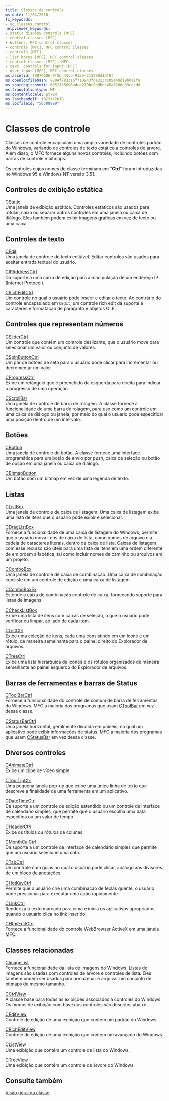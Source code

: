 ```yaml
---
title: Classes de controle
ms.date: 11/04/2016
f1_keywords:
- vc.classes.control
helpviewer_keywords:
- static display controls [MFC]
- control classes [MFC]
- buttons, MFC control classes
- controls [MFC], MFC control classes
- controls [MFC]
- list boxes [MFC], MFC control classes
- control classes [MFC], MFC
- text, controls for input [MFC]
- user input [MFC], MFC control classes
ms.assetid: f9876606-9f5b-44cb-9135-213298d1df8f
ms.openlocfilehash: 880ef783316f710943fde323bc89a49d19b0a1fa
ms.sourcegitcommit: 6052185696adca270bc9bdbec45a626dd89cdcdd
ms.translationtype: MT
ms.contentlocale: pt-BR
ms.lasthandoff: 10/31/2018
ms.locfileid: "50508989"
---
```

# <a name="control-classes"></a>Classes de controle

Classes de controle encapsulam uma ampla variedade de controles padrão do Windows, variando de controles de texto estático a controles de árvore. Além disso, o MFC fornece alguns novos controles, incluindo botões com barras de controle e bitmaps.

Os controles cujos nomes de classe terminam em "**Ctrl**" foram introduzidas no Windows 95 e Windows NT versão 3.51.

## <a name="static-display-controls"></a>Controles de exibição estática

[CStatic](../mfc/reference/cstatic-class.md)<br/>
Uma janela de exibição estática. Controles estáticos são usados para rotular, caixa ou separar outros controles em uma janela ou caixa de diálogo. Eles também podem exibir imagens gráficas em vez de texto ou uma caixa.

## <a name="text-controls"></a>Controles de texto

[CEdit](../mfc/reference/cedit-class.md)<br/>
Uma janela de controle de texto editável. Editar controles são usados para aceitar entrada textual do usuário.

[CIPAddressCtrl](../mfc/reference/cipaddressctrl-class.md)<br/>
Dá suporte a uma caixa de edição para a manipulação de um endereço IP (Internet Protocol).

[CRichEditCtrl](../mfc/reference/cricheditctrl-class.md)<br/>
Um controle no qual o usuário pode inserir e editar o texto. Ao contrário do controle encapsulado em `CEdit`, um controle rich edit dá suporte a caracteres e formatação de parágrafo e objetos OLE.

## <a name="controls-that-represent-numbers"></a>Controles que representam números

[CSliderCtrl](../mfc/reference/csliderctrl-class.md)<br/>
Um controle que contém um controle deslizante, que o usuário move para selecionar um valor ou conjunto de valores.

[CSpinButtonCtrl](../mfc/reference/cspinbuttonctrl-class.md)<br/>
Um par de botões de seta para o usuário pode clicar para incrementar ou decrementar um valor.

[CProgressCtrl](../mfc/reference/cprogressctrl-class.md)<br/>
Exibe um retângulo que é preenchido da esquerda para direita para indicar o progresso de uma operação.

[CScrollBar](../mfc/reference/cscrollbar-class.md)<br/>
Uma janela de controle de barra de rolagem. A classe fornece a funcionalidade de uma barra de rolagem, para uso como um controle em uma caixa de diálogo ou janela, por meio do qual o usuário pode especificar uma posição dentro de um intervalo.

## <a name="buttons"></a>Botões

[CButton](../mfc/reference/cbutton-class.md)<br/>
Uma janela de controle de botão. A classe fornece uma interface programática para um botão de envio por push, caixa de seleção ou botão de opção em uma janela ou caixa de diálogo.

[CBitmapButton](../mfc/reference/cbitmapbutton-class.md)<br/>
Um botão com um bitmap em vez de uma legenda de texto.

## <a name="lists"></a>Listas

[CListBox](../mfc/reference/clistbox-class.md)<br/>
Uma janela de controle de caixa de listagem. Uma caixa de listagem exibe uma lista de itens que o usuário pode exibir e selecionar.

[CDragListBox](../mfc/reference/cdraglistbox-class.md)<br/>
Fornece a funcionalidade de uma caixa de listagem do Windows; permite que o usuário mova itens de caixa de lista, como nomes de arquivo e a cadeia de caracteres literais, dentro da caixa de lista. Caixas de listagem com esse recurso são úteis para uma lista de itens em uma ordem diferente de em ordem alfabética, tal como incluir nomes de caminho ou arquivos em um projeto.

[CComboBox](../mfc/reference/ccombobox-class.md)<br/>
Uma janela de controle de caixa de combinação. Uma caixa de combinação consiste em um controle de edição e uma caixa de listagem.

[CComboBoxEx](../mfc/reference/ccomboboxex-class.md)<br/>
Estende a caixa de combinação controle de caixa, fornecendo suporte para listas de imagens.

[CCheckListBox](../mfc/reference/cchecklistbox-class.md)<br/>
Exibe uma lista de itens com caixas de seleção, o que o usuário pode verificar ou limpar, ao lado de cada item.

[CListCtrl](../mfc/reference/clistctrl-class.md)<br/>
Exibe uma coleção de itens, cada uma consistindo em um ícone e um rótulo, de maneira semelhante para o painel direito do Explorador de arquivos.

[CTreeCtrl](../mfc/reference/ctreectrl-class.md)<br/>
Exibe uma lista hierárquica de ícones e os rótulos organizados de maneira semelhante ao painel esquerdo do Explorador de arquivos.

## <a name="toolbars-and-status-bars"></a>Barras de ferramentas e barras de Status

[CToolBarCtrl](../mfc/reference/ctoolbarctrl-class.md)<br/>
Fornece a funcionalidade do controle de comum de barra de ferramentas do Windows. MFC a maioria dos programas que usam [CToolBar](../mfc/reference/ctoolbar-class.md) em vez dessa classe.

[CStatusBarCtrl](../mfc/reference/cstatusbarctrl-class.md)<br/>
Uma janela horizontal, geralmente dividida em painéis, no qual um aplicativo pode exibir informações de status. MFC a maioria dos programas que usam [CStatusBar](../mfc/reference/cstatusbar-class.md) em vez dessa classe.

## <a name="miscellaneous-controls"></a>Diversos controles

[CAnimateCtrl](../mfc/reference/canimatectrl-class.md)<br/>
Exibe um clipe de vídeo simple.

[CToolTipCtrl](../mfc/reference/ctooltipctrl-class.md)<br/>
Uma pequena janela pop-up que exibe uma única linha de texto que descreve a finalidade de uma ferramenta em um aplicativo.

[CDateTimeCtrl](../mfc/reference/cdatetimectrl-class.md)<br/>
Dá suporte a um controle de edição estendido ou um controle de interface de calendário simples, que permite que o usuário escolha uma data específica ou um valor de tempo.

[CHeaderCtrl](../mfc/reference/cheaderctrl-class.md)<br/>
Exibe os títulos ou rótulos de colunas.

[CMonthCalCtrl](../mfc/reference/cmonthcalctrl-class.md)<br/>
Dá suporte a um controle de interface de calendário simples que permite que um usuário selecione uma data.

[CTabCtrl](../mfc/reference/ctabctrl-class.md)<br/>
Um controle com guias no qual o usuário pode clicar, análogo aos divisores de um bloco de anotações.

[CHotKeyCtrl](../mfc/reference/chotkeyctrl-class.md)<br/>
Permite que o usuário crie uma combinação de teclas quente, o usuário pode pressionar para executar uma ação rapidamente.

[CLinkCtrl](../mfc/reference/clinkctrl-class.md)<br/>
Renderiza o texto marcado para cima e inicia os aplicativos apropriados quando o usuário clica no link inserido.

[CHtmlEditCtrl](../mfc/reference/chtmleditctrl-class.md)<br/>
Fornece a funcionalidade do controle WebBrowser ActiveX em uma janela MFC.

## <a name="related-classes"></a>Classes relacionadas

[CImageList](../mfc/reference/cimagelist-class.md)<br/>
Fornece a funcionalidade da lista de imagens do Windows. Listas de imagens são usadas com controles de árvore e controles de lista. Eles também podem ser usados para armazenar e arquivar um conjunto de bitmaps de mesmo tamanho.

[CCtrlView](../mfc/reference/cctrlview-class.md)<br/>
A classe base para todas as exibições associados a controles do Windows. Os modos de exibição com base nos controles são descritos abaixo.

[CEditView](../mfc/reference/ceditview-class.md)<br/>
Controle de edição de uma exibição que contém um padrão do Windows.

[CRichEditView](../mfc/reference/cricheditview-class.md)<br/>
Controle de edição de uma exibição que contém um avançado do Windows.

[CListView](../mfc/reference/clistview-class.md)<br/>
Uma exibição que contém um controle de lista do Windows.

[CTreeView](../mfc/reference/ctreeview-class.md)<br/>
Uma exibição que contém um controle de árvore do Windows.

## <a name="see-also"></a>Consulte também

[Visão geral da classe](../mfc/class-library-overview.md)

